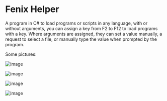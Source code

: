 # Fenix Helper

A program in C# to load programs or scripts in any language, with or without arguments, you can assign a key from F2 to F12 to load programs with a key.
Where arguments are assigned, they can set a value manually, a request to select a file, or manually type the value when prompted by the program.

Some pictures:

![image](https://1.bp.blogspot.com/-1g9X4CwXVX8/X61rYxHMX3I/AAAAAAAABzI/LGlzDzat7JI1pJZTYJR4GxQSb28oLlriACLcBGAsYHQ/s548/fenixhelper101.jpg)

![image](https://1.bp.blogspot.com/-x5MCEH20Pl4/X61rY-DXdRI/AAAAAAAABzA/CdAy81oNoe05Mg6KQx-t0uVtZZETLy0SgCPcBGAYYCw/s684/fenixhelper102.jpg)

![image](https://1.bp.blogspot.com/-03xRo6zFvIk/X61rY6bvBPI/AAAAAAAABzE/UrHpcooWxM8lrTIqbpHCCb12gSowLW-mwCPcBGAYYCw/s454/fenixhelper103.jpg)

![image](https://1.bp.blogspot.com/-DDgNX-59Fb4/X61rZnsHJ5I/AAAAAAAABzM/cGl_W0--qJYI31qYmlydgMlWs5HVsMdZwCPcBGAYYCw/s977/fenixhelper104.jpg)
